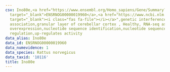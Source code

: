 ```yaml
---
csv: Ino80e,<a href="https://www.ensembl.org/Homo_sapiens/Gene/Summary?db=core;g=ENSRNOG00000019960"
  target="_blank">ENSRNOG00000019960</a>,<a href="https://www.ncbi.nlm.nih.gov/pubmed/30467350"
  target="_blank"><i class="fas fa-file"></i></a>",genetic interference,functional
  association,granular layer of cerebellar cortex , Healthy, RNA-seq assay, hsf-1
  overexpression,nucleotide sequence identification,nucleotide sequence identification,transcriptional
  regulation,up-regulates activity
data_alias: Ino80e
data_id: ENSRNOG00000019960
data_numevidence: 1
data_species: Rattus norvegicus
data_taxid: '10116'
title: Ino80e
---
```

